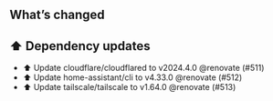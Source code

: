## What’s changed
## ⬆️ Dependency updates

- ⬆️ Update cloudflare/cloudflared to v2024.4.0 @renovate (#511)
- ⬆️ Update home-assistant/cli to v4.33.0 @renovate (#512)
- ⬆️ Update tailscale/tailscale to v1.64.0 @renovate (#513)

